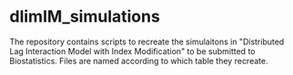 # dlimIM_simulations
The repository contains scripts to recreate the simulaitons in "Distributed Lag Interaction Model with Index Modification" to be submitted to Biostatistics. Files are named according to which table they recreate. 
